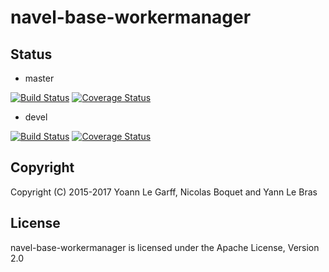 navel-base-workermanager
========================

Status
------

- master

[![Build Status](https://travis-ci.org/Navel-IT/navel-base-workermanager.svg?branch=master)](https://travis-ci.org/Navel-IT/navel-base-workermanager?branch=master)
[![Coverage Status](https://coveralls.io/repos/github/Navel-IT/navel-base-workermanager/badge.svg?branch=master)](https://coveralls.io/github/Navel-IT/navel-base-workermanager?branch=master)

- devel

[![Build Status](https://travis-ci.org/Navel-IT/navel-base-workermanager.svg?branch=devel)](https://travis-ci.org/Navel-IT/navel-base-workermanager?branch=devel)
[![Coverage Status](https://coveralls.io/repos/github/Navel-IT/navel-base-workermanager/badge.svg?branch=devel)](https://coveralls.io/github/Navel-IT/navel-base-workermanager?branch=devel)

Copyright
---------

Copyright (C) 2015-2017 Yoann Le Garff, Nicolas Boquet and Yann Le Bras

License
-------

navel-base-workermanager is licensed under the Apache License, Version 2.0
